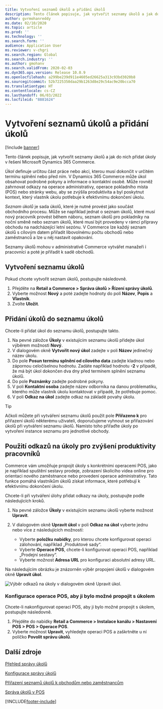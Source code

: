 ```yaml
---
title: Vytvoření seznamů úkolů a přidání úkolů
description: Tento článek popisuje, jak vytvořit seznamy úkolů a jak do nich přidat úkoly v řešení Microsoft Dynamics 365 Commerce.
author: gvrmohanreddy
ms.date: 02/10/2020
ms.topic: article
ms.prod: ''
ms.technology: ''
ms.search.form: ''
audience: Application User
ms.reviewer: v-chgri
ms.search.region: Global
ms.search.industry: ''
ms.author: gmohanv
ms.search.validFrom: 2020-02-03
ms.dyn365.ops.version: Release 10.0.9
ms.openlocfilehash: a299be239d911e4605ed26625a313c93bd3020b8
ms.sourcegitcommit: 52b7225350daa29b1263d8e29c54ac9e20bcca70
ms.translationtype: HT
ms.contentlocale: cs-CZ
ms.lasthandoff: 06/03/2022
ms.locfileid: "8881624"
---
```

# <a name="create-task-lists-and-add-tasks"></a>Vytvoření seznamů úkolů a přidání úkolů

[!include [banner](includes/banner.md)]

Tento článek popisuje, jak vytvořit seznamy úkolů a jak do nich přidat úkoly v řešení Microsoft Dynamics 365 Commerce.

*Úkol* definuje určitou část práce nebo akci, kterou musí dokončit v určitém termínu splnění nebo před ním. V Dynamics 365 Commerce může úkol obsahovat podrobné pokyny a informace o kontaktní osobě. Může rovněž zahrnovat odkazy na operace administrativy, operace pokladního místa (POS) nebo stránky webu, aby se zvýšila produktivita a byl poskytnut kontext, který vlastník úkolu potřebuje k efektivnímu dokončení úkolu.

*Seznam úkolů* je sada úkolů, které je nutné provést jako součást obchodního procesu. Může se například jednat o seznam úkolů, které musí nový pracovník provést během náboru, seznam úkolů pro pokladníky na noční směně nebo seznam úkolů, které musí být provedeny v rámci přípravy obchodu na nadcházející letní sezónu. V Commerce lze každý seznam úkolů s cílovým datem přiřadit libovolnému počtu obchodů nebo zaměstnanců a lze u něj nastavit opakování.

Seznamy úkolů mohou v administrativě Commerce vytvářet manažeři i pracovníci a poté je přiřadit k sadě obchodů.

## <a name="create-a-task-list"></a>Vytvoření seznamu úkolů

Pokud chcete vytvořit seznam úkolů, postupujte následovně.

1. Přejděte na **Retail a Commerce \> Správa úkolů \> Řízení správy úkolů**.
1. Vyberte možnost **Nový** a poté zadejte hodnoty do polí **Název**, **Popis** a **Vlastník**.
1. Zvolte **Uložit**.

## <a name="add-tasks-to-a-task-list"></a>Přidání úkolů do seznamu úkolů

Chcete-li přidat úkol do seznamu úkolů, postupujte takto.
 
1. Na pevné záložce **Úkoly** v existujícím seznamu úkolů přidejte úkol výběrem možnosti **Nový**.
1. V dialogovém okně **Vytvořit nový úkol** zadejte v poli **Název** jedinečný název úkolu.
1. Do pole **Posun termínu splnění od cílového data** zadejte kladnou nebo zápornou celočíselnou hodnotu. Zadáte například hodnotu **-2** v případě, že má být úkol dokončen dva dny před termínem splnění seznamu úkolů.
1. Do pole **Poznámky** zadejte podrobné pokyny.
1. V poli **Kontaktní osoba** zadejte název odborníka na danou problematiku, kterého může vlastník úkolu kontaktovat v případě, že potřebuje pomoc.
1. V poli **Odkaz na úkol** zadejte odkaz na základě povahy úkolu.

> [!TIP]
> Ačkoli můžete při vytváření seznamu úkolů použít pole **Přiřazeno k** pro přiřazení úkolů některému uživateli, doporučujeme vyhnout se přiřazování úkolů při vytváření seznamu úkolů. Namísto toho přiřaďte úkoly po vytvoření instance seznamu pro jednotlivé obchody.

## <a name="use-task-links-to-help-improve-worker-productivity"></a>Použití odkazů na úkoly pro zvýšení produktivity pracovníků

Commerce vám umožňuje propojit úkoly s konkrétními operacemi POS, jako je například spuštění sestavy prodeje, zobrazení školicího videa online pro orientaci nového zaměstnance nebo provedení operace administrativy. Tato funkce pomáhá vlastníkům úkolů získat informace, které potřebují k efektivnímu dokončení úkolu.

Chcete-li při vytváření úlohy přidat odkazy na úkoly, postupujte podle následujících kroků.

1. Na pevné záložce **Úkoly** v existujícím seznamu úkolů vyberte možnost **Upravit**.
1. V dialogovém okně **Upravit úkol** v poli **Odkaz na úkol** vyberte jednu nebo více z následujících možností:

    - Vyberte **položku nabídky**, pro kterou chcete konfigurovat operaci zálohování, například „Produktové sady“.
    - Vyberte **Operace POS**, chcete-li konfigurovat operaci POS, například „Prodejní sestavy“.
    - Vyberte možnost **Adresa URL** pro konfiguraci absolutní adresy URL.

Na následujícím obrázku je znázorněn výběr propojení úkolů v dialogovém okně **Upravit úkol**.

![Výběr odkazů na úkoly v dialogovém okně Upravit úkol.](media/HQ-POS-Tasks-Linking.png)

### <a name="configure-a-pos-operation-so-that-it-can-be-linked-to-a-task"></a>Konfigurace operace POS, aby ji bylo možné propojit s úkolem

Chcete-li nakonfigurovat operaci POS, aby ji bylo možné propojit s úkolem, postupujte následovně.

1. Přejděte do nabídky **Retail a Commerce \> Instalace kanálu \> Nastavení POS \> POS \> Operace POS**.
1. Vyberte možnost **Upravit**, vyhledejte operaci POS a zaškrtněte u ní políčko **Povolit správu úkolů**.

## <a name="additional-resources"></a>Další zdroje

[Přehled správy úkolů](task-mgmt-overview.md)

[Konfigurace správy úkolů](task-mgmt-configure.md)

[Přiřazení seznamů úkolů k obchodům nebo zaměstnancům](task-mgmt-assign-lists.md)

[Správa úkolů v POS](task-mgmt-POS.md)


[!INCLUDE[footer-include](../includes/footer-banner.md)]
